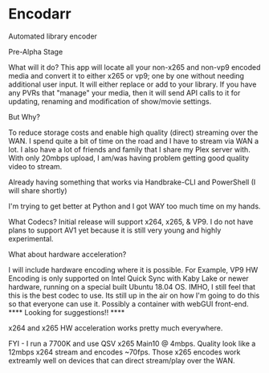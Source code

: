 # Encodarr
Automated library encoder

Pre-Alpha Stage

What will it do? This app will locate all your non-x265 and non-vp9 encoded media and convert it to either x265 or vp9; one by one without needing additional user input. It will either replace or add to your library. If you have any PVRs that "manage" your media, then it will send API calls to it for updating, renaming and modification of show/movie settings.

But Why?

To reduce storage costs and enable high quality (direct) streaming over the WAN. I spend quite a bit of time on the road and I have to stream via WAN a lot. I also have a lot of friends and family that I share my Plex server with. With only 20mbps upload, I am/was having problem getting good quality video to stream.

Already having something that works via Handbrake-CLI and PowerShell (I will share shortly)

I'm trying to get better at Python and I got WAY too much time on my hands.

What Codecs? Initial release will support x264, x265, & VP9. I do not have plans to support AV1 yet because it is still very young and highly experimental.

What about hardware acceleration?

I will include hardware encoding where it is possible. For Example, VP9 HW Encoding is only supported on Intel Quick Sync with Kaby Lake or newer hardware, running on a special built Ubuntu 18.04 OS. IMHO, I still feel that this is the best codec to use. Its still up in the air on how I'm going to do this so that everyone can use it. Possibly a container with webGUI front-end. **** Looking for suggestions!! ****

x264 and x265 HW acceleration works pretty much everywhere.

FYI - I run a 7700K and use QSV x265 Main10 @ 4mbps. Quality look like a 12mbps x264 stream and encodes ~70fps. Those x265 encodes work extreamly well on devices that can direct stream/play over the WAN.

